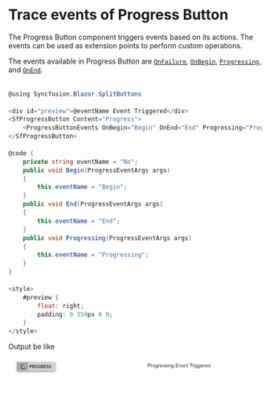 # Trace events of Progress Button

The Progress Button component triggers events based on its actions. The events can be used as extension points to perform custom operations.

The events available in Progress Button are [`OnFailure`](https://help.syncfusion.com/cr/blazor/Syncfusion.Blazor~Syncfusion.Blazor.SplitButtons.ProgressButtonEvents~OnFailure.html), [`OnBegin`](https://help.syncfusion.com/cr/blazor/Syncfusion.Blazor~Syncfusion.Blazor.SplitButtons.ProgressButtonEvents~OnBegin.html), [`Progressing`](https://help.syncfusion.com/cr/blazor/Syncfusion.Blazor~Syncfusion.Blazor.SplitButtons.ProgressButtonEvents~Progressing.html), and [`OnEnd`](https://help.syncfusion.com/cr/blazor/Syncfusion.Blazor~Syncfusion.Blazor.SplitButtons.ProgressButtonEvents~OnEnd.html).

```csharp

@using Syncfusion.Blazor.SplitButtons

<div id="preview">@eventName Event Triggered</div>
<SfProgressButton Content="Progress">
    <ProgressButtonEvents OnBegin="Begin" OnEnd="End" Progressing="Progressing"></ProgressButtonEvents>
</SfProgressButton>

@code {
    private string eventName = "No";
    public void Begin(ProgressEventArgs args)
    {
        this.eventName = "Begin";
    }
    public void End(ProgressEventArgs args)
    {
        this.eventName = "End";
    }
    public void Progressing(ProgressEventArgs args)
    {
        this.eventName = "Progressing";
    }
}

<style>
    #preview {
        float: right;
        padding: 0 350px 0 0;
    }
</style>

```

Output be like

![Progress Button Sample](./../images/pb-event.png)